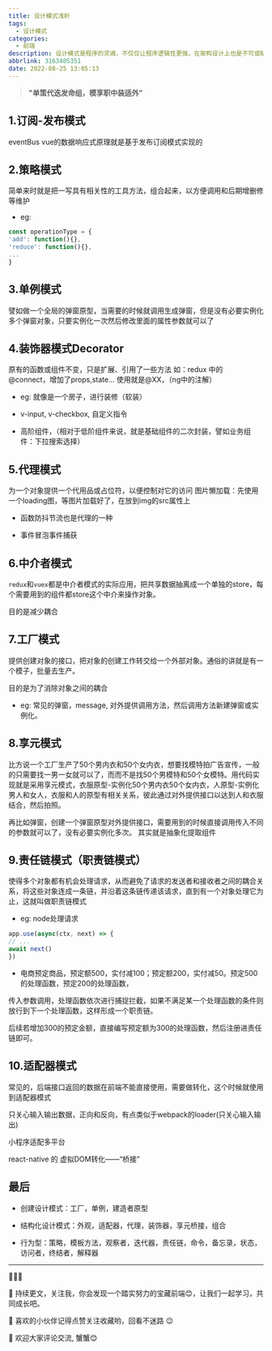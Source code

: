 ```yaml
---
title: 设计模式浅析
tags:
  - 设计模式
categories:
  - 前端
description: 设计模式是程序的灵魂，不仅仅让程序逻辑性更强，在架构设计上也是不可或缺的，好处多多
abbrlink: 3163405351
date: 2022-08-25 13:05:13
---
```

> **"单策代迭发命组，模享职中装适外"**

## 1.订阅-发布模式
eventBus
vue的数据响应式原理就是基于发布订阅模式实现的
## 2.策略模式
简单来时就是把一写具有相关性的工具方法，组合起来，以方便调用和后期增删修等维护
- eg:
```js
const operationType = {
'add': function(){},
'reduce': function(){},
...
}
```

## 3.单例模式

譬如做一个全局的弹窗原型，当需要的时候就调用生成弹窗，但是没有必要实例化多个弹窗对象，只要实例化一次然后修改里面的属性参数就可以了

## 4.装饰器模式Decorator

原有的函数或组件不变，只是扩展、引用了一些方法
如：redux 中的@connect，增加了props,state... 使用就是@XX，（ng中的注解）

- eg: 就像是一个房子，进行装修（软装）

- v-input, v-checkbox, 自定义指令

- 高阶组件，（相对于低阶组件来说，就是基础组件的二次封装，譬如业务组件：下拉搜索选择）

## 5.代理模式

为一个对象提供一个代用品或占位符，以便控制对它的访问
图片懒加载：先使用一个loading图，等图片加载好了，在放到img的src属性上

- 函数防抖节流也是代理的一种

- 事件冒泡事件捕获

## 6.中介者模式

`redux`和`vuex`都是中介者模式的实际应用，把共享数据抽离成一个单独的store，每个需要用到的组件都store这个中介来操作对象。

目的是减少耦合

## 7.工厂模式

提供创建对象的接口，把对象的创建工作转交给一个外部对象。通俗的讲就是有一个模子，批量去生产。

目的是为了消除对象之间的耦合

- eg: 常见的弹窗，message, 对外提供调用方法，然后调用方法新建弹窗或实例化。

## 8.享元模式

比方说一个工厂生产了50个男内衣和50个女内衣，想要找模特拍广告宣传，一般的只需要找一男一女就可以了，而而不是找50个男模特和50个女模特。用代码实现就是采用享元模式，衣服原型-实例化50个男内衣50个女内衣，人原型-实例化男人和女人，衣服和人的原型有相关关系，彼此通过对外提供接口以达到人和衣服结合，然后拍照。

再比如弹窗，创建一个弹窗原型对外提供接口，需要用到的时候直接调用传入不同的参数就可以了，没有必要实例化多次。
其实就是抽象化提取组件

## 9.责任链模式（职责链模式）

使得多个对象都有机会处理请求，从而避免了请求的发送者和接收者之间的耦合关系，将这些对象连成一条链，并沿着这条链传递该请求，直到有一个对象处理它为止，这就叫做职责链模式

- eg: node处理请求
```js
app.use(async(ctx, next) => {
// ...
await next()
})
```

- 电商预定商品，预定额500，实付减100；预定额200，实付减50。预定500的处理函数，预定200的处理函数，

传入参数调用，处理函数依次进行捕捉拦截，如果不满足某一个处理函数的条件则放行到下一个处理函数，这样形成一个职责链。

后续若增加300的预定金额，直接编写预定额为300的处理函数，然后注册进责任链即可。

## 10.适配器模式

常见的，后端接口返回的数据在前端不能直接使用，需要做转化，这个时候就使用到适配器模式

只关心输入输出数据，正向和反向，有点类似于webpack的loader(只关心输入输出)

小程序适配多平台

react-native 的 虚拟DOM转化——“桥接”

## 最后

- 创建设计模式：工厂，单例，建造者原型

- 结构化设计模式：外观，适配器，代理，装饰器，享元桥接，组合

- 行为型：策略，模板方法，观察者，迭代器，责任链，命令，备忘录，状态，访问者，终结者，解释器

---
🎈🎈🎈

🌹 持续更文，关注我，你会发现一个踏实努力的宝藏前端😊，让我们一起学习，共同成长吧。

🎉 喜欢的小伙伴记得点赞关注收藏哟，回看不迷路 😉

🎁 欢迎大家评论交流, 蟹蟹😊